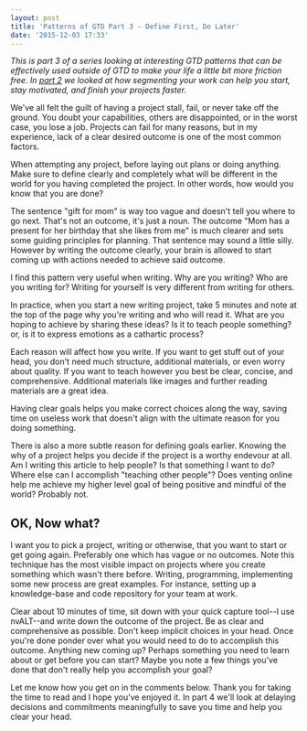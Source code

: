```yaml
---
layout: post
title: 'Patterns of GTD Part 3 - Define First, Do Later'
date: '2015-12-03 17:33'
---
```


_This is part 3 of a series looking at interesting GTD patterns that can be effectively used outside of GTD to make your life a little bit more friction free. In [part 2](http://bkkkk.github.io/2015-11-17-gtd-concepts-part2-segmentation//) we looked at how segmenting your work can help you start, stay motivated, and finish your projects faster._

We've all felt the guilt of having a project stall, fail, or never take off the ground. You doubt your capabilities, others are disappointed, or in the worst case, you lose a job. Projects can fail for many reasons, but in my experience, lack of a clear desired outcome is one of the most common factors.

When attempting any project, before laying out plans or doing anything. Make sure to define clearly and completely what will be different in the world for you having completed the project. In other words, how would you know that you are done?

The sentence "gift for mom" is way too vague and doesn't tell you where to go next. That's not an outcome, it's just a noun. The outcome "Mom has a present for her birthday that she likes from me" is much clearer and sets some guiding principles for planning. That sentence may sound a little silly. However by writing the outcome clearly, your brain is allowed to start coming up with actions needed to achieve said outcome.

I find this pattern very useful when writing. Why are you writing? Who are you writing for? Writing for yourself is very different from writing for others.

In practice, when you start a new writing project, take 5 minutes and note at the top of the page why you're writing and who will read it. What are you hoping to achieve by sharing these ideas? Is it to teach people something? or, is it to express emotions as a cathartic process?

Each reason will affect how you write. If you want to get stuff out of your head, you don't need much structure, additional materials, or even worry about quality. If you want to teach however you best be clear, concise, and comprehensive. Additional materials like images and further reading materials are a great idea.

Having clear goals helps you make correct choices along the way, saving time on useless work that doesn't align with the ultimate reason for you doing something.

There is also a more subtle reason for defining goals earlier. Knowing the why of a project helps you decide if the project is a worthy endevour at all. Am I writing this article to help people? Is that something I want to do? Where else can I accomplish "teaching other people"? Does venting online help me achieve my higher level goal of being positive and mindful of the world? Probably not.

## OK, Now what?

I want you to pick a project, writing or otherwise, that you want to start or get going again. Preferably one which has vague or no outcomes. Note this technique has the most visible impact on projects where you create something which wasn't there before. Writing, programming, implementing some new process are great examples. For instance, setting up a knowledge-base and code repository for your team at work.

Clear about 10 minutes of time, sit down with your quick capture tool--I use nvALT--and write down the outcome of the project. Be as clear and comprehensive as possible. Don't keep implicit choices in your head. Once you're done ponder over what you would need to do to accomplish this outcome. Anything new coming up? Perhaps something you need to learn about or get before you can start? Maybe you note a few things you've done that don't really help you accomplish your goal?

Let me know how you get on in the comments below. Thank you for taking the time to read and I hope you've enjoyed it. In part 4 we'll look at delaying decisions and commitments meaningfully to save you time and help you clear your head.
